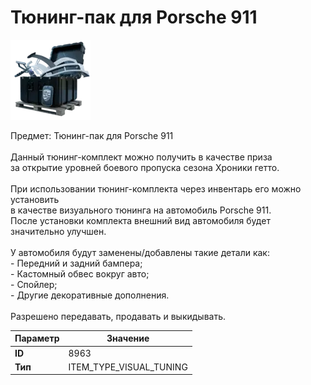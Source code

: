 # Тюнинг-пак для Porsche 911

![Item Image](../img/8963.webp?raw=true)

Предмет: Тюнинг-пак для Porsche 911<br><br>Данный тюнинг-комплект можно получить в качестве приза<br>за открытие уровней боевого пропуска сезона Хроники гетто.<br><br>При использовании тюнинг-комплекта через инвентарь его можно установить<br>в качестве визуального тюнинга на автомобиль Porsche 911.<br>После установки комплекта внешний вид автомобиля будет значительно улучшен.<br><br>У автомобиля будут заменены/добавлены такие детали как:<br>  - Передний и задний бампера;<br>  - Кастомный обвес вокруг авто;<br>  - Спойлер;<br>  - Другие декоративные дополнения.<br><br>Разрешено передавать, продавать и выкидывать.


| Параметр | Значение |
|----------|----------|
| **ID** | 8963 |
| **Тип** | ITEM_TYPE_VISUAL_TUNING |

